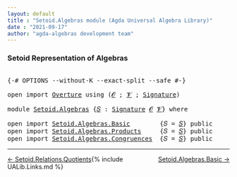 ```yaml
---
layout: default
title : "Setoid.Algebras module (Agda Universal Algebra Library)"
date : "2021-09-17"
author: "agda-algebras development team"
---
```


### <a id="setoid-representation-of-algebras">Setoid Representation of Algebras</a>

<pre class="Agda">

<a id="252" class="Symbol">{-#</a> <a id="256" class="Keyword">OPTIONS</a> <a id="264" class="Pragma">--without-K</a> <a id="276" class="Pragma">--exact-split</a> <a id="290" class="Pragma">--safe</a> <a id="297" class="Symbol">#-}</a>

<a id="302" class="Keyword">open</a> <a id="307" class="Keyword">import</a> <a id="314" href="Overture.html" class="Module">Overture</a> <a id="323" class="Keyword">using</a> <a id="329" class="Symbol">(</a><a id="330" href="Overture.Signatures.html#648" class="Generalizable">𝓞</a> <a id="332" class="Symbol">;</a> <a id="334" href="Overture.Signatures.html#650" class="Generalizable">𝓥</a> <a id="336" class="Symbol">;</a> <a id="338" href="Overture.Signatures.html#3303" class="Function">Signature</a><a id="347" class="Symbol">)</a>

<a id="350" class="Keyword">module</a> <a id="357" href="Setoid.Algebras.html" class="Module">Setoid.Algebras</a> <a id="373" class="Symbol">{</a><a id="374" href="Setoid.Algebras.html#374" class="Bound">𝑆</a> <a id="376" class="Symbol">:</a> <a id="378" href="Overture.Signatures.html#3303" class="Function">Signature</a> <a id="388" href="Overture.Signatures.html#648" class="Generalizable">𝓞</a> <a id="390" href="Overture.Signatures.html#650" class="Generalizable">𝓥</a><a id="391" class="Symbol">}</a> <a id="393" class="Keyword">where</a>

<a id="400" class="Keyword">open</a> <a id="405" class="Keyword">import</a> <a id="412" href="Setoid.Algebras.Basic.html" class="Module">Setoid.Algebras.Basic</a>        <a id="441" class="Symbol">{</a><a id="442" class="Argument">𝑆</a> <a id="444" class="Symbol">=</a> <a id="446" href="Setoid.Algebras.html#374" class="Bound">𝑆</a><a id="447" class="Symbol">}</a> <a id="449" class="Keyword">public</a>
<a id="456" class="Keyword">open</a> <a id="461" class="Keyword">import</a> <a id="468" href="Setoid.Algebras.Products.html" class="Module">Setoid.Algebras.Products</a>     <a id="497" class="Symbol">{</a><a id="498" class="Argument">𝑆</a> <a id="500" class="Symbol">=</a> <a id="502" href="Setoid.Algebras.html#374" class="Bound">𝑆</a><a id="503" class="Symbol">}</a> <a id="505" class="Keyword">public</a>
<a id="512" class="Keyword">open</a> <a id="517" class="Keyword">import</a> <a id="524" href="Setoid.Algebras.Congruences.html" class="Module">Setoid.Algebras.Congruences</a>  <a id="553" class="Symbol">{</a><a id="554" class="Argument">𝑆</a> <a id="556" class="Symbol">=</a> <a id="558" href="Setoid.Algebras.html#374" class="Bound">𝑆</a><a id="559" class="Symbol">}</a> <a id="561" class="Keyword">public</a>
</pre>

--------------------------------

<span style="float:left;">[← Setoid.Relations.Quotients](Setoid.Relations.Quotients.html)</span>
<span style="float:right;">[Setoid.Algebras.Basic →](Setoid.Algebras.Basic.html)</span>

{% include UALib.Links.md %}
